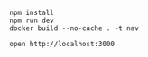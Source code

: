 ```
npm install
npm run dev
docker build --no-cache . -t nav       
```

```
open http://localhost:3000
```

